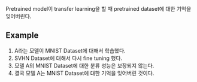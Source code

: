 Pretrained model이 transfer learning을 할 때 pretrained dataset에 대한 기억을 잊어버린다.

## Example
1. A라는 모델이 MNIST Dataset에 대해서 학습했다.
2. SVHN Dataset에 대해서 다시 fine tuning 했다.
3. 모델 A의 MNIST Dataset에 대한 분류 성능은 보장되지 않는다.
4. 결국 모델 A는 MNIST Dataset에 대한 기억을 잊어버린 것이다.


